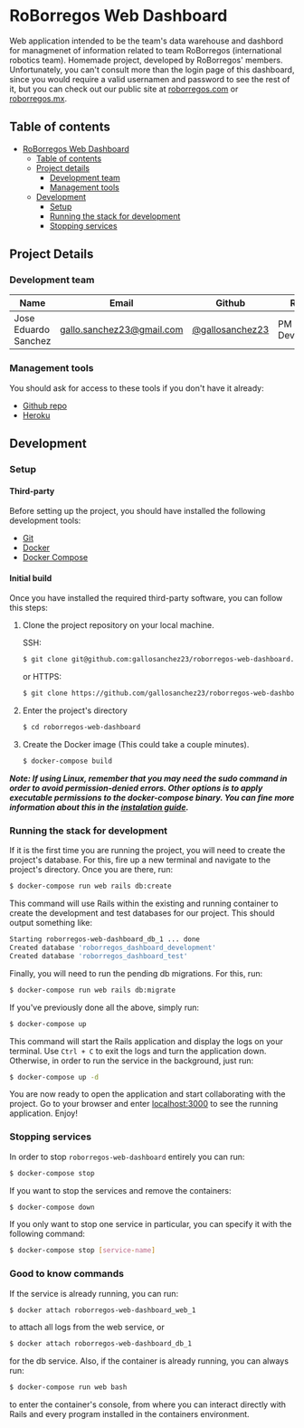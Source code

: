 # RoBorregos Web Dashboard

Web application intended to be the team's data warehouse and dashbord for
managmenet of information related to team RoBorregos (international robotics
team). Homemade project, developed by RoBorregos' members. Unfortunately, you
can't consult more than the login page of this dashboard, since you would
require a valid usernamen and password to see the rest of it, but you can check
out our public site at [roborregos.com](https://roborregos.com) or
[roborregos.mx](https://roborregos.mx).

## Table of contents

- [RoBorregos Web Dashboard](#roborregos-web-dashboard)
	- [Table of contents](#table-of-contents)
	- [Project details](#project-details)
		- [Development team](#development-team)
		- [Management tools](#management-tools)
	- [Development](#development)
		- [Setup](#setup)
		- [Running the stack for development](#running-the-stack-for-development)
		- [Stopping services](#stopping-services)

## Project Details

### Development team

| Name | Email | Github | Role |
| ---- | ----- | ------ | ---- |
| Jose Eduardo Sanchez | [gallo.sanchez23@gmail.com](mailto:gallo.sanchez23@gmail.com) | [@gallosanchez23](https://github.com/gallosanchez23) | PM & Developer |

### Management tools

You should ask for access to these tools if you don't have it already:

* [Github repo](https://github.com/gallosanchez23/roborregos-web-dashboard)
* [Heroku](https://www.heroku.com/)

## Development

### Setup

#### Third-party

Before setting up the project, you should have installed the following
development tools:

* [Git](https://git-scm.com/downloads)
* [Docker](https://runnable.com/docker/getting-started/)
* [Docker Compose](https://docs.docker.com/compose/install/)

#### Initial build

Once you have installed the required third-party software, you can follow this
steps:

1. Clone the project repository on your local machine.

	SSH:

	```bash
	$ git clone git@github.com:gallosanchez23/roborregos-web-dashboard.git
	```

	or HTTPS:
	```bash
	$ git clone https://github.com/gallosanchez23/roborregos-web-dashboard.git
	```

2. Enter the project's directory

	```bash
	$ cd roborregos-web-dashboard
	```

3. Create the Docker image (This could take a couple minutes).

	```bash
	$ docker-compose build
	```

***Note: If using Linux, remember that you may need the sudo command in order
to avoid permission-denied errors. Other options is to apply executable
permissions to the docker-compose binary. You can fine more information about
this in the [instalation guide](https://docs.docker.com/compose/install/).***

### Running the stack for development

If it is the first time you are running the project, you will need to create
the project's database. For this, fire up a new terminal and navigate to the
project's directory. Once you are there, run:

```bash
$ docker-compose run web rails db:create
```

This command will use Rails within the existing and running container to create
the development and test databases for our project. This should output
something like:

```bash
Starting roborregos-web-dashboard_db_1 ... done
Created database 'roborregos_dashboard_development'
Created database 'roborregos_dashboard_test'
```

Finally, you will need to run the pending db migrations. For this, run:

```bash
$ docker-compose run web rails db:migrate
```

If you've previously done all the above, simply run:

```bash
$ docker-compose up
```

This command will start the Rails application and display the logs on your
terminal. Use `Ctrl + C` to exit the logs and turn the application down.
Otherwise, in order to run the service in the background, just run:

```bash
$ docker-compose up -d
```

You are now ready to open the application and start collaborating with the
project. Go to your browser and enter [localhost:3000](http://localhost:3000/)
to see the running application. Enjoy!

### Stopping services

In order to stop `roborregos-web-dashboard` entirely you can run:


```bash
$ docker-compose stop
```

If you want to stop the services and remove the containers:


```bash
$ docker-compose down
```

If you only want to stop one service in particular, you can specify it with the
following command:


```bash
$ docker-compose stop [service-name]
```

### Good to know commands

If the service is already running, you can run:

```bash
$ docker attach roborregos-web-dashboard_web_1
```

to attach all logs from the web service, or

```bash
$ docker attach roborregos-web-dashboard_db_1
```

for the db service.
Also, if the container is already running, you can always run:

```bash
$ docker-compose run web bash
```

to enter the container's console, from where you can interact directly with
Rails and every program installed in the containers environment.
